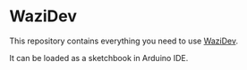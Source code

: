 WaziDev
=======

This repository contains everything you need to use [WaziDev](http://www.waziup.io/documentation/wazidev/).

It can be loaded as a sketchbook in Arduino IDE.
